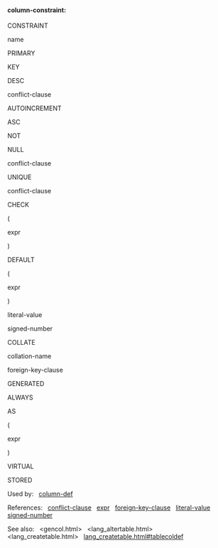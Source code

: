 #### column\-constraint:











CONSTRAINT



name






PRIMARY



KEY



DESC





conflict\-clause





AUTOINCREMENT














ASC






NOT



NULL



conflict\-clause






UNIQUE



conflict\-clause






CHECK



(



expr



)






DEFAULT





(



expr



)






literal\-value






signed\-number






COLLATE



collation\-name






foreign\-key\-clause






GENERATED



ALWAYS



AS



(



expr



)









VIRTUAL






STORED






Used by:   [column\-def](#column-def)  

References:   [conflict\-clause](#conflict-clause)   [expr](#expr)   [foreign\-key\-clause](#foreign-key-clause)   [literal\-value](#literal-value)   [signed\-number](#signed-number)  

See also:   <gencol.html>   <lang_altertable.html>   <lang_createtable.html>   [lang\_createtable.html\#tablecoldef](lang_createtable.html#tablecoldef)

